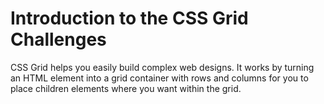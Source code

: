 # Introduction to the CSS Grid Challenges

CSS Grid helps you easily build complex web designs. It works by turning an HTML element into a grid container with rows and columns for you to place children elements where you want within the grid.

